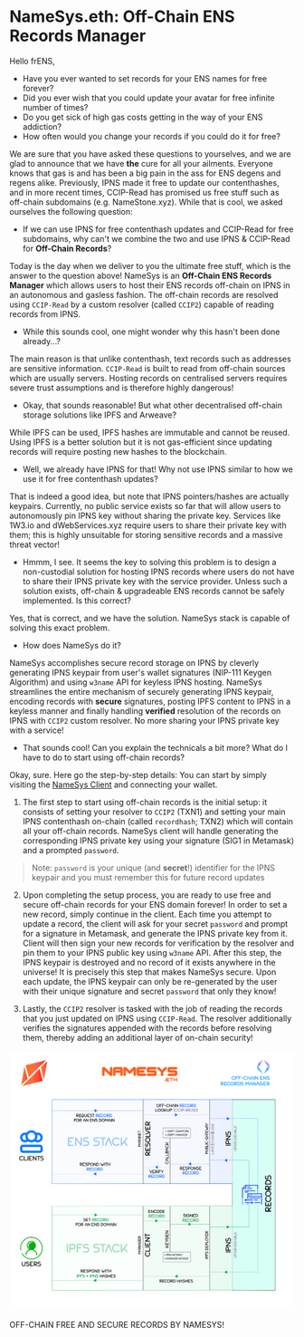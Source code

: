 # NameSys.eth: Off-Chain ENS Records Manager

Hello frENS,

- Have you ever wanted to set records for your ENS names for free forever?
- Did you ever wish that you could update your avatar for free infinite number of times?
- Do you get sick of high gas costs getting in the way of your ENS addiction?
- How often would you change your records if you could do it for free?

We are sure that you have asked these questions to yourselves, and we are glad to announce that we have **the** cure for all your ailments. Everyone knows that gas is and has been a big pain in the ass for ENS degens and regens alike. Previously, IPNS made it free to update our contenthashes, and in more recent times, CCIP-Read has promised us free stuff such as off-chain subdomains (e.g. NameStone.xyz). While that is cool, we asked ourselves the following question:

- If we can use IPNS for free contenthash updates and CCIP-Read for free subdomains, why can't we combine the two and use IPNS & CCIP-Read for **Off-Chain Records**?

Today is the day when we deliver to you the ultimate free stuff, which is the answer to the question above! NameSys is an **Off-Chain ENS Records Manager** which allows users to host their ENS records off-chain on IPNS in an autonomous and gasless fashion. The off-chain records are resolved using `CCIP-Read` by a custom resolver (called `CCIP2`) capable of reading records from IPNS.

- While this sounds cool, one might wonder why this hasn't been done already...?

The main reason is that unlike contenthash, text records such as addresses are sensitive information. `CCIP-Read` is built to read from off-chain sources which are usually servers. Hosting records on centralised servers requires severe trust assumptions and is therefore highly dangerous!

- Okay, that sounds reasonable! But what other decentralised off-chain storage solutions like IPFS and Arweave?

While IPFS can be used, IPFS hashes are immutable and cannot be reused. Using IPFS is a better solution but it is not gas-efficient since updating records will require posting new hashes to the blockchain.

- Well, we already have IPNS for that! Why not use IPNS similar to how we use it for free contenthash updates?

That is indeed a good idea, but note that IPNS pointers/hashes are actually keypairs. Currently, no public service exists so far that will allow users to autonomously pin IPNS key without sharing the private key. Services like 1W3.io and dWebServices.xyz require users to share their private key with them; this is highly unsuitable for storing sensitive records and a massive threat vector!

- Hmmm, I see. It seems the key to solving this problem is to design a non-custodial solution for hosting IPNS records where users do not have to share their IPNS private key with the service provider. Unless such a solution exists, off-chain & upgradeable ENS records cannot be safely implemented. Is this correct?

Yes, that is correct, and we have the solution. NameSys stack is capable of solving this exact problem.  

- How does NameSys do it?

NameSys accomplishes secure record storage on IPNS by cleverly generating IPNS keypair from user's wallet signatures (NIP-111 Keygen Algorithm) and using `w3name` API for keyless IPNS hosting. NameSys streamlines the entire mechanism of securely generating IPNS keypair, encoding records with **secure** signatures, posting IPFS content to IPNS in a keyless manner and finally handling **verified** resolution of the records on IPNS with `CCIP2` custom resolver. No more sharing your IPNS private key with a service!

- That sounds cool! Can you explain the technicals a bit more? What do I have to do to start using off-chain records?

Okay, sure. Here go the step-by-step details: You can start by simply visiting the [NameSys Client](https://namesys.eth.limo) and connecting your wallet.

1. The first step to start using off-chain records is the initial setup: it consists of setting your resolver to `CCIP2` (TXN1) and setting your main IPNS contenthash on-chain (called `recordhash`; TXN2) which will contain all your off-chain records. NameSys client will handle generating the corresponding IPNS private key using your signature (SIG1 in Metamask) and a prompted `password`.

> Note: `password` is your unique (and **secret**!) identifier for the IPNS keypair and you must remember this for future record updates

2. Upon completing the setup process, you are ready to use free and secure off-chain records for your ENS domain forever! In order to set a new record, simply continue in the client. Each time you attempt to update a record, the client will ask for your secret `password` and prompt for a signature in Metamask, and generate the IPNS private key from it. Client will then sign your new records for verification by the resolver and pin them to your IPNS public key using `w3name` API. After this step, the IPNS keypair is destroyed and no record of it exists anywhere in the universe! It is precisely this step that makes NameSys secure. Upon each update, the IPNS keypair can only be re-generated by the user with their unique signature and secret `password` that only they know!

3. Lastly, the `CCIP2` resolver is tasked with the job of reading the records that you just updated on IPNS using `CCIP-Read`. The resolver additionally verifies the signatures appended with the records before resolving them, thereby adding an additional layer of on-chain security!

![](https://raw.githubusercontent.com/namesys-eth/ccip2-eth-resources/main/graphics/png/fullStack.png)

OFF-CHAIN FREE AND SECURE RECORDS BY NAMESYS!
